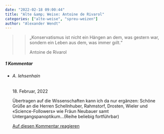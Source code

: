 ```yaml
---
date: "2022-02-18 09:00:44"
title: "Alte &amp; Weise: Antoine de Rivarol"
categories: ["alte-weise", "spreu-weizen"]
author: "Alexander Wendt"
---
```


>> „Konservatismus ist nicht ein Hängen an dem, was gestern war,
>> sondern ein Leben aus dem, was immer gıilt.“
>> 
>> Antoine de Rivarol

<!--more-->
<h5 class="comments-h">
1 Kommentar </h5>
<ul class="commentlist">
<li class="comment even thread-even depth-1 clearfix" id="li-comment-117754">
<h6 class="author">A. Iehsenhain</h6> <span class="date">18. Februar, 2022</span>



Übertragen auf die Wissenschaften kann ich da nur ergänzen: Schöne Grüße an die Herren Schellnhuber, Rahmstorf, Drosten, Wieler und «Science-Followers» wie Fräun Neubauer samt Untergangspanoptikum&#8230;(Reihe beliebig fortführbar)

<a rel="nofollow" class="comment-reply-link" href="#comment-117754" data-commentid="117754" data-postid="15035" data-belowelement="comment-117754" data-respondelement="respond" data-replyto="Antworte auf A. Iehsenhain" aria-label="Antworte auf A. Iehsenhain">Auf diesen Kommentar reagieren</a> 


</li>
</ul>
